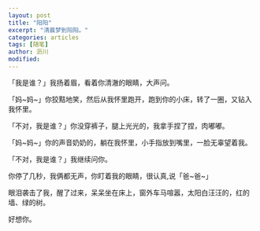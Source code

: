 ```yaml
---
layout: post
title: "阳阳"
excerpt: "清晨梦到阳阳。"
categories: articles
tags: [随笔]
author: 沥川
modified:
---
```


「我是谁？」我扬着眉，看着你清澈的眼睛，大声问。

「妈~妈~」你狡黠地笑，然后从我怀里跑开，跑到你的小床，转了一圈，又钻入我怀里。

「不对，我是谁？」你没穿裤子，腿上光光的，我拿手捏了捏，肉嘟嘟。

「妈~妈~」你的声音奶奶的，躺在我怀里，小手指放到嘴里，一脸无辜望着我。

「不对，我是谁？」我继续问你。

你停了几秒，我俩都无声，你盯着我的眼睛，很认真,说「爸~爸~」

眼泪袭击了我，醒了过来，呆呆坐在床上，窗外车马喧嚣，太阳白汪汪的，红的墙、绿的树。

好想你。
